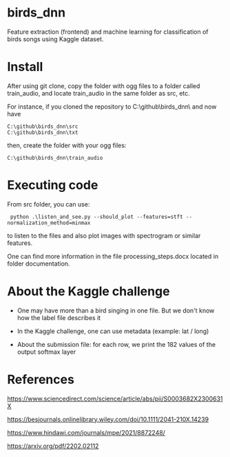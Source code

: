 # birds_dnn
Feature extraction (frontend) and machine learning for classification of birds songs using Kaggle dataset.

# Install

After using git clone, copy the folder with ogg files to a folder called train_audio, and locate  train_audio in the same folder as src, etc.

For instance, if you cloned the repository to C:\github\birds_dnn\ and now have
```
C:\github\birds_dnn\src
C:\github\birds_dnn\txt
```
then, create the folder with your ogg files:
```
C:\github\birds_dnn\train_audio
```

# Executing code

From src folder, you can use:
```
 python .\listen_and_see.py --should_plot --features=stft --normalization_method=minmax
 ```
 to listen to the files and also plot images with spectrogram or similar features.

 One can find more information in the file processing_steps.docx located in folder documentation.

# About the Kaggle challenge

- One may have more than a bird singing in one file. But we don't know how the label file describes it

- In the Kaggle challenge, one can use metadata (example: lat / long)

- About the submission file: for each row, we print the 182 values of the output softmax layer

# References

https://www.sciencedirect.com/science/article/abs/pii/S0003682X2300631X

https://besjournals.onlinelibrary.wiley.com/doi/10.1111/2041-210X.14239

https://www.hindawi.com/journals/mpe/2021/8872248/

https://arxiv.org/pdf/2202.02112
